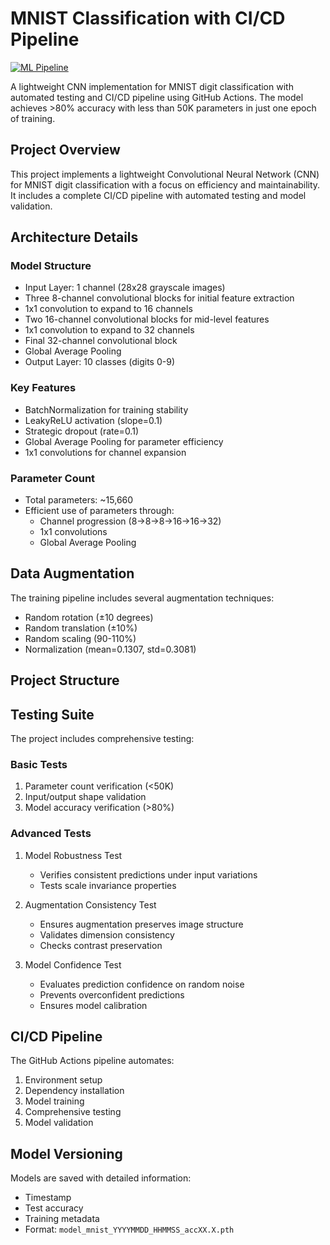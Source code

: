 # MNIST Classification with CI/CD Pipeline

[![ML Pipeline](https://github.com/<your-username>/<repo-name>/actions/workflows/ml_pipeline.yml/badge.svg)](https://github.com/<your-username>/<repo-name>/actions/workflows/ml_pipeline.yml)

A lightweight CNN implementation for MNIST digit classification with automated testing and CI/CD pipeline using GitHub Actions. The model achieves >80% accuracy with less than 50K parameters in just one epoch of training.

## Project Overview

This project implements a lightweight Convolutional Neural Network (CNN) for MNIST digit classification with a focus on efficiency and maintainability. It includes a complete CI/CD pipeline with automated testing and model validation.

## Architecture Details

### Model Structure
- Input Layer: 1 channel (28x28 grayscale images)
- Three 8-channel convolutional blocks for initial feature extraction
- 1x1 convolution to expand to 16 channels
- Two 16-channel convolutional blocks for mid-level features
- 1x1 convolution to expand to 32 channels
- Final 32-channel convolutional block
- Global Average Pooling
- Output Layer: 10 classes (digits 0-9)

### Key Features
- BatchNormalization for training stability
- LeakyReLU activation (slope=0.1)
- Strategic dropout (rate=0.1)
- Global Average Pooling for parameter efficiency
- 1x1 convolutions for channel expansion

### Parameter Count
- Total parameters: ~15,660
- Efficient use of parameters through:
  - Channel progression (8→8→8→16→16→32)
  - 1x1 convolutions
  - Global Average Pooling

## Data Augmentation

The training pipeline includes several augmentation techniques:
- Random rotation (±10 degrees)
- Random translation (±10%)
- Random scaling (90-110%)
- Normalization (mean=0.1307, std=0.3081)

## Project Structure

## Testing Suite

The project includes comprehensive testing:

### Basic Tests
1. Parameter count verification (<50K)
2. Input/output shape validation
3. Model accuracy verification (>80%)

### Advanced Tests
1. Model Robustness Test
   - Verifies consistent predictions under input variations
   - Tests scale invariance properties

2. Augmentation Consistency Test
   - Ensures augmentation preserves image structure
   - Validates dimension consistency
   - Checks contrast preservation

3. Model Confidence Test
   - Evaluates prediction confidence on random noise
   - Prevents overconfident predictions
   - Ensures model calibration

## CI/CD Pipeline

The GitHub Actions pipeline automates:
1. Environment setup
2. Dependency installation
3. Model training
4. Comprehensive testing
5. Model validation

## Model Versioning

Models are saved with detailed information:
- Timestamp
- Test accuracy
- Training metadata
- Format: `model_mnist_YYYYMMDD_HHMMSS_accXX.X.pth`

